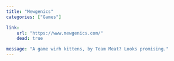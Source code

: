 ```yaml
---
title: "Mewgenics"
categories: ["Games"]

link:
    url: "https://www.mewgenics.com/"
    dead: true

message: "A game wirh kittens, by Team Meat? Looks promising."
---
```

